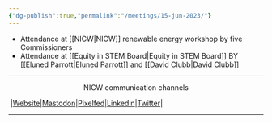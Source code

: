 ```yaml
---
{"dg-publish":true,"permalink":"/meetings/15-jun-2023/"}
---
```


- Attendance at [[NICW\|NICW]] renewable energy workshop by five Commissioners
- Attendance at [[Equity in STEM Board\|Equity in STEM Board]] BY [[Eluned Parrott\|Eluned Parrott]] and [[David Clubb\|David Clubb]]
***
<p style="text-align: center;">NICW communication channels</p>

󠁧 |[Website](https://nationalinfrastructurecommission.wales)|[Mastodon](https://toot.wales/@NICW)|[Pixelfed](https://pix.toot.wales/NICW)|[Linkedin](https://www.linkedin.com/company/26268509/)|[Twitter](https://twitter.com/InfraCommCymru)|
***
